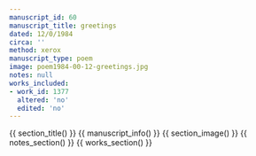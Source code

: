 ```yaml
---
manuscript_id: 60
manuscript_title: greetings
dated: 12/0/1984
circa: ''
method: xerox
manuscript_type: poem
image: poem1984-00-12-greetings.jpg
notes: null
works_included:
- work_id: 1377
  altered: 'no'
  edited: 'no'
---
```


{{ section_title() }}
{{ manuscript_info() }}
{{ section_image() }}
{{ notes_section() }}
{{ works_section() }}
